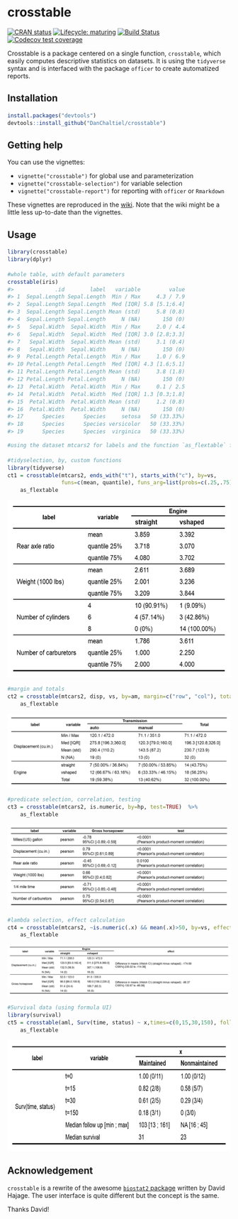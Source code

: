 
<!-- README.md is generated from README.Rmd. Please edit that file -->

# crosstable

<!-- badges: start -->

[![CRAN
status](https://www.r-pkg.org/badges/version/crosstable)](https://CRAN.R-project.org/package=crosstable)
[![Lifecycle:
maturing](https://img.shields.io/badge/lifecycle-maturing-blue.svg)](https://www.tidyverse.org/lifecycle/#maturing)
[![Build
Status](https://travis-ci.org/DanChaltiel/crosstable.svg?branch=master)](https://travis-ci.org/DanChaltiel/crosstable)
[![Codecov test
coverage](https://codecov.io/gh/DanChaltiel/crosstable/branch/master/graph/badge.svg)](https://codecov.io/gh/DanChaltiel/crosstable?branch=master)
<!-- badges: end -->

Crosstable is a package centered on a single function, `crosstable`,
which easily computes descriptive statistics on datasets. It is using
the `tidyverse` syntax and is interfaced with the package `officer` to
create automatized reports.

## Installation

``` r
install.packages("devtools")
devtools::install_github("DanChaltiel/crosstable")
```

## Getting help

You can use the vignettes:

  - `vignette("crosstable")` for global use and parameterization
  - `vignette("crosstable-selection")` for variable selection
  - `vignette("crosstable-report")` for reporting with `officer` or
    `Rmarkdown`

These vignettes are reproduced in the
[wiki](https://github.com/DanChaltiel/crosstable/wiki). Note that the
wiki might be a little less up-to-date than the vignettes.

## Usage

``` r
library(crosstable)
library(dplyr)

#whole table, with default parameters
crosstable(iris)
#>             .id        label   variable         value
#> 1  Sepal.Length Sepal.Length  Min / Max     4.3 / 7.9
#> 2  Sepal.Length Sepal.Length  Med [IQR] 5.8 [5.1;6.4]
#> 3  Sepal.Length Sepal.Length Mean (std)     5.8 (0.8)
#> 4  Sepal.Length Sepal.Length     N (NA)       150 (0)
#> 5   Sepal.Width  Sepal.Width  Min / Max     2.0 / 4.4
#> 6   Sepal.Width  Sepal.Width  Med [IQR] 3.0 [2.8;3.3]
#> 7   Sepal.Width  Sepal.Width Mean (std)     3.1 (0.4)
#> 8   Sepal.Width  Sepal.Width     N (NA)       150 (0)
#> 9  Petal.Length Petal.Length  Min / Max     1.0 / 6.9
#> 10 Petal.Length Petal.Length  Med [IQR] 4.3 [1.6;5.1]
#> 11 Petal.Length Petal.Length Mean (std)     3.8 (1.8)
#> 12 Petal.Length Petal.Length     N (NA)       150 (0)
#> 13  Petal.Width  Petal.Width  Min / Max     0.1 / 2.5
#> 14  Petal.Width  Petal.Width  Med [IQR] 1.3 [0.3;1.8]
#> 15  Petal.Width  Petal.Width Mean (std)     1.2 (0.8)
#> 16  Petal.Width  Petal.Width     N (NA)       150 (0)
#> 17      Species      Species     setosa   50 (33.33%)
#> 18      Species      Species versicolor   50 (33.33%)
#> 19      Species      Species  virginica   50 (33.33%)
```

``` r
#using the dataset mtcars2 for labels and the function `as_flextable` for HTML formatting

#tidyselection, by, custom functions
library(tidyverse)
ct1 = crosstable(mtcars2, ends_with("t"), starts_with("c"), by=vs, 
                 funs=c(mean, quantile), funs_arg=list(probs=c(.25,.75), digits=3)) %>% 
    as_flextable
```

<p align="center">

<img src="man/figures/ct1.png" alt="crosstable1" height="400">

</p>

``` r
#margin and totals
ct2 = crosstable(mtcars2, disp, vs, by=am, margin=c("row", "col"), total="both") %>%
    as_flextable
```

<p align="center">

<img src="man/figures/ct2.png" alt="crosstable2">

</p>

``` r
#predicate selection, correlation, testing
ct3 = crosstable(mtcars2, is.numeric, by=hp, test=TRUE)  %>%
    as_flextable
```

<p align="center">

<img src="man/figures/ct3.png" alt="crosstable3">

</p>

``` r
#lambda selection, effect calculation
ct4 = crosstable(mtcars2, ~is.numeric(.x) && mean(.x)>50, by=vs, effect=TRUE)  %>%
    as_flextable
```

<p align="center">

<img src="man/figures/ct4.png" alt="crosstable4">

</p>

``` r
#Survival data (using formula UI)
library(survival)
ct5 = crosstable(aml, Surv(time, status) ~ x,times=c(0,15,30,150), followup=TRUE)  %>%
    as_flextable
```

<p align="center">

<img src="man/figures/ct5.png" alt="crosstable5" height="250">

</p>

## Acknowledgement

`crosstable` is a rewrite of the awesome [`biostat2`
package](https://github.com/eusebe/biostat2) written by David Hajage.
The user interface is quite different but the concept is the same.

Thanks David\!
